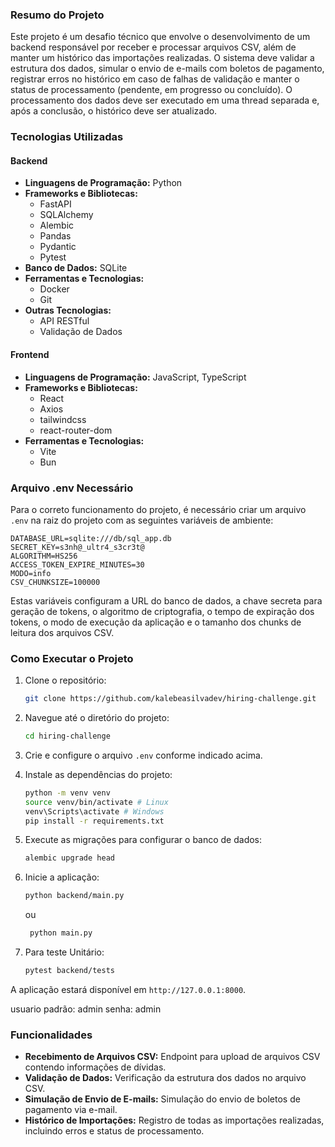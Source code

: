 ### Resumo do Projeto

Este projeto é um desafio técnico que envolve o desenvolvimento de um backend responsável por receber e processar arquivos CSV, além de manter um histórico das importações realizadas. O sistema deve validar a estrutura dos dados, simular o envio de e-mails com boletos de pagamento, registrar erros no histórico em caso de falhas de validação e manter o status de processamento (pendente, em progresso ou concluído). O processamento dos dados deve ser executado em uma thread separada e, após a conclusão, o histórico deve ser atualizado.

### Tecnologias Utilizadas

#### Backend
- **Linguagens de Programação:** Python
- **Frameworks e Bibliotecas:**
  - FastAPI
  - SQLAlchemy
  - Alembic
  - Pandas
  - Pydantic
  - Pytest
- **Banco de Dados:** SQLite
- **Ferramentas e Tecnologias:**
  - Docker
  - Git
- **Outras Tecnologias:**
  - API RESTful
  - Validação de Dados

#### Frontend
- **Linguagens de Programação:** JavaScript, TypeScript
- **Frameworks e Bibliotecas:**
  - React
  - Axios
  - tailwindcss
  - react-router-dom
- **Ferramentas e Tecnologias:**
  - Vite
  - Bun

### Arquivo .env Necessário

Para o correto funcionamento do projeto, é necessário criar um arquivo `.env` na raiz do projeto com as seguintes variáveis de ambiente:

```env
DATABASE_URL=sqlite:///db/sql_app.db
SECRET_KEY=s3nh@_ultr4_s3cr3t@
ALGORITHM=HS256
ACCESS_TOKEN_EXPIRE_MINUTES=30
MODO=info
CSV_CHUNKSIZE=100000
```

Estas variáveis configuram a URL do banco de dados, a chave secreta para geração de tokens, o algoritmo de criptografia, o tempo de expiração dos tokens, o modo de execução da aplicação e o tamanho dos chunks de leitura dos arquivos CSV.

### Como Executar o Projeto

1. Clone o repositório:
   ```sh
   git clone https://github.com/kalebeasilvadev/hiring-challenge.git
   ```

2. Navegue até o diretório do projeto:
   ```sh
   cd hiring-challenge
   ```

3. Crie e configure o arquivo `.env` conforme indicado acima.

4. Instale as dependências do projeto:
   ```sh
   python -m venv venv
   source venv/bin/activate # Linux
   venv\Scripts\activate # Windows  
   pip install -r requirements.txt
   ```

5. Execute as migrações para configurar o banco de dados:
   ```sh
   alembic upgrade head
   ```

6. Inicie a aplicação:
   ```sh
   python backend/main.py
   ```
   ou
   ```sh
    python main.py
    ```
7. Para teste Unitário:
   ```sh
   pytest backend/tests
   ```


A aplicação estará disponível em `http://127.0.0.1:8000`.

usuario padrão: admin senha: admin

### Funcionalidades

- **Recebimento de Arquivos CSV:** Endpoint para upload de arquivos CSV contendo informações de dívidas.
- **Validação de Dados:** Verificação da estrutura dos dados no arquivo CSV.
- **Simulação de Envio de E-mails:** Simulação do envio de boletos de pagamento via e-mail.
- **Histórico de Importações:** Registro de todas as importações realizadas, incluindo erros e status de processamento.
